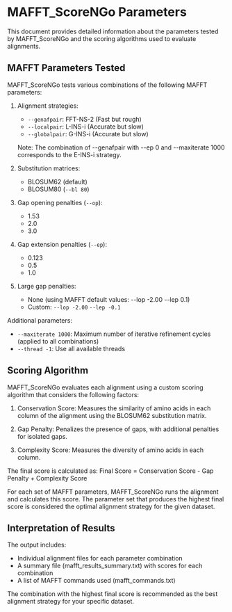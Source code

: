 # MAFFT_ScoreNGo Parameters

This document provides detailed information about the parameters tested by MAFFT_ScoreNGo and the scoring algorithms used to evaluate alignments.

## MAFFT Parameters Tested

MAFFT_ScoreNGo tests various combinations of the following MAFFT parameters:

1. Alignment strategies:
   - ```--genafpair```: FFT-NS-2 (Fast but rough)
   - ```--localpair```: L-INS-i (Accurate but slow)
   - ```--globalpair```: G-INS-i (Accurate but slow)

   Note: The combination of --genafpair with --ep 0 and --maxiterate 1000 corresponds to the E-INS-i strategy.

2. Substitution matrices:
   - BLOSUM62 (default)
   - BLOSUM80 (```--bl 80```)

3. Gap opening penalties (```--op```):
   - 1.53
   - 2.0
   - 3.0

4. Gap extension penalties (```--ep```):
   - 0.123
   - 0.5
   - 1.0

5. Large gap penalties:
   - None (using MAFFT default values: --lop -2.00 --lep 0.1)
   - Custom: ```--lop -2.00``` ```--lep -0.1```

Additional parameters:
- ```--maxiterate 1000```: Maximum number of iterative refinement cycles (applied to all combinations)
- ```--thread -1```: Use all available threads

## Scoring Algorithm

MAFFT_ScoreNGo evaluates each alignment using a custom scoring algorithm that considers the following factors:

1. Conservation Score: Measures the similarity of amino acids in each column of the alignment using the BLOSUM62 substitution matrix.

2. Gap Penalty: Penalizes the presence of gaps, with additional penalties for isolated gaps.

3. Complexity Score: Measures the diversity of amino acids in each column.

The final score is calculated as:
Final Score = Conservation Score - Gap Penalty + Complexity Score

For each set of MAFFT parameters, MAFFT_ScoreNGo runs the alignment and calculates this score. The parameter set that produces the highest final score is considered the optimal alignment strategy for the given dataset.

## Interpretation of Results

The output includes:
- Individual alignment files for each parameter combination
- A summary file (mafft_results_summary.txt) with scores for each combination
- A list of MAFFT commands used (mafft_commands.txt)

The combination with the highest final score is recommended as the best alignment strategy for your specific dataset.
